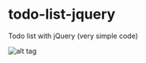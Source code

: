 # todo-list-jquery
Todo list with jQuery (very simple code)

![alt tag](https://lh3.googleusercontent.com/FDpUynnBE0vnvEKwCYXPYmSii3gRTZZFYUMZ7D2EpsNRc5e4CmkC2BK0_R_hiMYLTVECRojZx9cSLSZzEhlspgKBdpqXM-QArNyZbdKwPvXLILU2cAq3y9eHJwH2f9ccIDlUJaxGiObIA1wgKaqLQHxn6Ww0oXhdLLQHSNL9w4IVaVQZayeUs29EOB7R60wHK_xq5fGZ4o946P2LoKI2wmHAsOaym8nn5wMnA1kBNxCf11KT6T4MiwCOnSPNLp5Zj_gJGJq0f9sE4w0eGUbf3lcFmup8sL8Y-Gm3i3zAHh5DvxcSF_BfDaFwcsXAB7If6-Hv35VNC44nWpxAvUWdIl7FqM0PLDQlyooJNtIf1RQR3T62rBf1HwdQC7f-gcSYGaJtgluwrtkR4NJAcBAELhrgIMZPx11WfcXmlDsDr_ZUgpoKWdHKNBlbha7AJar4ZW_lA2AB5C1K9d_iDE4k5xxFc0CRXp5__6fjYfSLfUZAklLbE5aAaqry0AXA978OBXHBmqgjoaDkM6avCpTUwDLtb7yV7903wofRoaKlEgL3aPRlZ_kqzwoe25fs7CO43t-4B4w2Iy_04JdYb3ZheXFNf5xWFMc1i4PzxAgvNWjPMVpj=w381-h286-no)
